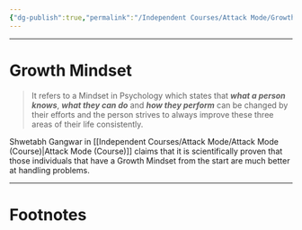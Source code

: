 ```yaml
---
{"dg-publish":true,"permalink":"/Independent Courses/Attack Mode/Growth Mindset/","tags":["Psychology"]}
---
```



---
# Growth Mindset
> It refers to a Mindset in Psychology which states that ***what a person knows***, ***what they can do*** and ***how they perform*** can be changed by their efforts and the person strives to always improve these three areas of their life consistently. 

Shwetabh Gangwar in [[Independent Courses/Attack Mode/Attack Mode (Course)\|Attack Mode (Course)]] claims that it is scientifically proven that those individuals that have a Growth Mindset from the start are much better at handling problems.

---
# Footnotes